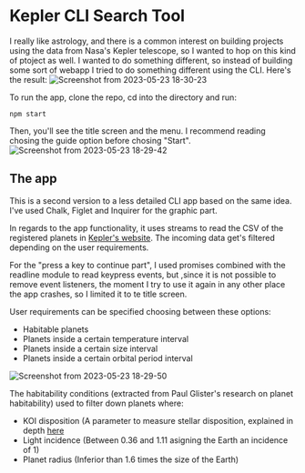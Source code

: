# Kepler CLI Search Tool

I really like astrology, and there is a common interest on building projects using the data from Nasa's Kepler telescope, so I wanted to hop on this kind of ptoject as well. I wanted to do something different, so instead of building some sort of webapp I tried to do something different using the CLI. Here's the result:
![Screenshot from 2023-05-23 18-30-23](https://github.com/joelkm/kepler-cli-v2/assets/109240974/5c29d6d9-b542-45bd-a613-1e4939780940)

To run the app, clone the repo, cd into the directory and run:
```
npm start
```

Then, you'll see the title screen and the menu. I recommend reading chosing the guide option before chosing "Start".
![Screenshot from 2023-05-23 18-29-42](https://github.com/joelkm/kepler-cli-v2/assets/109240974/a6007f72-20cf-44d5-b0e5-4a711b1e3c82)

## The app

This is a second version to a less detailed CLI app based on the same idea. I've used Chalk, Figlet and Inquirer for the graphic part.

In regards to the app functionality, it uses streams to read the CSV of the registered planets in [Kepler's website](https://www.nasa.gov/mission_pages/kepler/). The incoming data get's filtered depending on the user requirements.

For the "press a key to continue part", I used promises combined with the readline module to read keypress events, but ,since it is not possible to remove event listeners, the moment I try to use it again in any other place the app crashes, so I limited it to te title screen.

User requirements can be specified choosing between these options:
- Habitable planets
- Planets inside a certain temperature interval
- Planets inside a certain size interval
- Planets inside a certain orbital period interval

![Screenshot from 2023-05-23 18-29-50](https://github.com/joelkm/kepler-cli-v2/assets/109240974/3d12efc6-1ebd-4690-adec-dff63d2b4960)

The habitability conditions (extracted from Paul Glister's research on planet habitability) used to filter down planets where:
- KOI disposition (A parameter to measure stellar disposition, explained in depth [here](https://exoplanetarchive.ipac.caltech.edu/docs/PurposeOfKOITable.html)
- Light incidence (Between 0.36 and 1.11 asigning the Earth an incidence of 1)
- Planet radius (Inferior than 1.6 times the size of the Earth)
